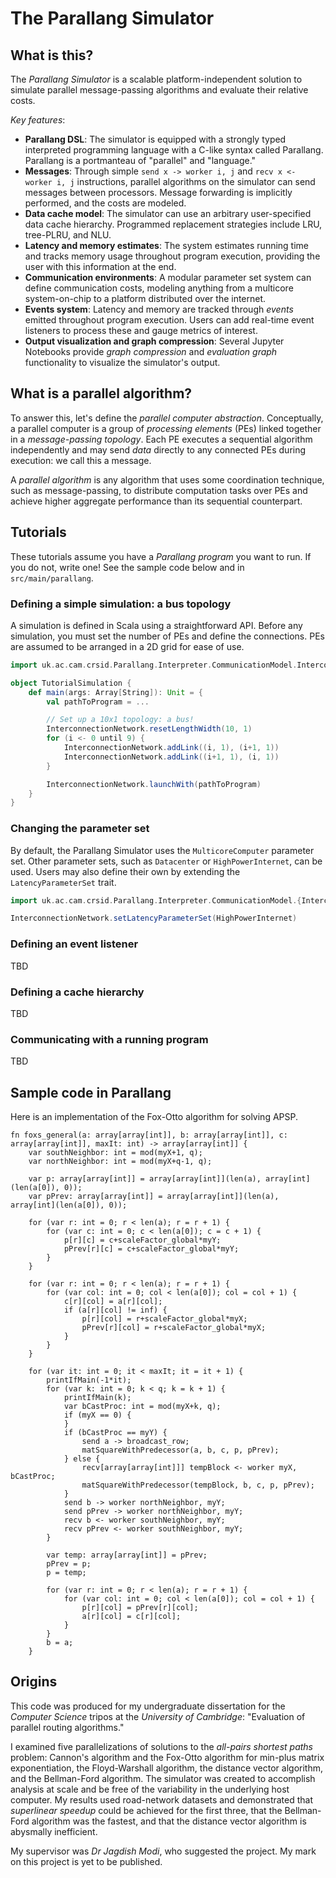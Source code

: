 # The Parallang Simulator

## What is this?

The *Parallang Simulator* is a scalable platform-independent solution to simulate parallel message-passing algorithms and evaluate their relative costs. 

*Key features*:
- **Parallang DSL**: The simulator is equipped with a strongly typed interpreted programming language with a C-like syntax called Parallang. Parallang is a portmanteau of "parallel" and "language."
- **Messages**: Through simple `send x -> worker i, j` and `recv x <- worker i, j` instructions, parallel algorithms on the simulator can send messages between processors. Message forwarding is implicitly performed, and the costs are modeled.
- **Data cache model**: The simulator can use an arbitrary user-specified data cache hierarchy. Programmed replacement strategies include LRU, tree-PLRU, and NLU.
- **Latency and memory estimates**: The system estimates running time and tracks memory usage throughout program execution, providing the user with this information at the end.
- **Communication environments**: A modular parameter set system can define communication costs, modeling anything from a multicore system-on-chip to a platform distributed over the internet.
- **Events system**: Latency and memory are tracked through *events* emitted throughout program execution. Users can add real-time event listeners to process these and gauge metrics of interest.
- **Output visualization and graph compression**: Several Jupyter Notebooks provide *graph compression* and *evaluation graph* functionality to visualize the simulator's output.

## What is a parallel algorithm?

To answer this, let's define the *parallel computer abstraction*. Conceptually, a parallel computer is a group of *processing elements* (PEs) linked together in a *message-passing topology*. Each PE executes a sequential algorithm independently and may send *data* directly to any connected PEs during execution: we call this a message. 

A *parallel algorithm* is any algorithm that uses some coordination technique, such as message-passing, to distribute computation tasks over PEs and achieve higher aggregate performance than its sequential counterpart. 

## Tutorials

These tutorials assume you have a *Parallang program* you want to run. If you do not, write one! See the sample code below and in `src/main/parallang`.

### Defining a simple simulation: a bus topology

A simulation is defined in Scala using a straightforward API. Before any simulation, you must set the number of PEs and define the connections. PEs are assumed to be arranged in a 2D grid for ease of use.

```scala
import uk.ac.cam.crsid.Parallang.Interpreter.CommunicationModel.InterconnectionNetwork

object TutorialSimulation {
    def main(args: Array[String]): Unit = {
        val pathToProgram = ...

        // Set up a 10x1 topology: a bus!
        InterconnectionNetwork.resetLengthWidth(10, 1)
        for (i <- 0 until 9) {
            InterconnectionNetwork.addLink((i, 1), (i+1, 1))
            InterconnectionNetwork.addLink((i+1, 1), (i, 1))
        }

        InterconnectionNetwork.launchWith(pathToProgram)
    }
}
```

### Changing the parameter set

By default, the Parallang Simulator uses the `MulticoreComputer` parameter set. Other parameter sets, such as `Datacenter` or `HighPowerInternet`, can be used. Users may also define their own by extending the `LatencyParameterSet` trait.

```scala
import uk.ac.cam.crsid.Parallang.Interpreter.CommunicationModel.{InterconnectionNetwork, HighPowerInternet}

InterconnectionNetwork.setLatencyParameterSet(HighPowerInternet)
```

### Defining an event listener

TBD

### Defining a cache hierarchy

TBD

### Communicating with a running program

TBD

## Sample code in Parallang

Here is an implementation of the Fox-Otto algorithm for solving APSP.

```
fn foxs_general(a: array[array[int]], b: array[array[int]], c: array[array[int]], maxIt: int) -> array[array[int]] {
    var southNeighbor: int = mod(myX+1, q);
    var northNeighbor: int = mod(myX+q-1, q);

    var p: array[array[int]] = array[array[int]](len(a), array[int](len(a[0]), 0));
    var pPrev: array[array[int]] = array[array[int]](len(a), array[int](len(a[0]), 0));

    for (var r: int = 0; r < len(a); r = r + 1) {
        for (var c: int = 0; c < len(a[0]); c = c + 1) {
            p[r][c] = c+scaleFactor_global*myY;
            pPrev[r][c] = c+scaleFactor_global*myY;
        }
    }

    for (var r: int = 0; r < len(a); r = r + 1) {
        for (var col: int = 0; col < len(a[0]); col = col + 1) {
            c[r][col] = a[r][col];
            if (a[r][col] != inf) {
                p[r][col] = r+scaleFactor_global*myX;
                pPrev[r][col] = r+scaleFactor_global*myX;
            }
        }
    }

    for (var it: int = 0; it < maxIt; it = it + 1) {
        printIfMain(-1*it);
        for (var k: int = 0; k < q; k = k + 1) {
            printIfMain(k);
            var bCastProc: int = mod(myX+k, q);
            if (myX == 0) {
            }
            if (bCastProc == myY) {
                send a -> broadcast_row;
                matSquareWithPredecessor(a, b, c, p, pPrev);
            } else {
                recv[array[array[int]]] tempBlock <- worker myX, bCastProc;
                matSquareWithPredecessor(tempBlock, b, c, p, pPrev);
            }
            send b -> worker northNeighbor, myY;
            send pPrev -> worker northNeighbor, myY;
            recv b <- worker southNeighbor, myY;
            recv pPrev <- worker southNeighbor, myY;
        }

        var temp: array[array[int]] = pPrev;
        pPrev = p;
        p = temp;

        for (var r: int = 0; r < len(a); r = r + 1) {
            for (var col: int = 0; col < len(a[0]); col = col + 1) {
                p[r][col] = pPrev[r][col];
                a[r][col] = c[r][col];
            }
        }
        b = a;
    }
```

## Origins

This code was produced for my undergraduate dissertation for the *Computer Science* tripos at the *University of Cambridge*: "Evaluation of parallel routing algorithms." 

I examined five parallelizations of solutions to the *all-pairs shortest paths* problem: Cannon's algorithm and the Fox-Otto algorithm for min-plus matrix exponentiation, the Floyd-Warshall algorithm, the distance vector algorithm, and the Bellman-Ford algorithm. The simulator was created to accomplish analysis at scale and be free of the variability in the underlying host computer. My results used road-network datasets and demonstrated that *superlinear speedup* could be achieved for the first three, that the Bellman-Ford algorithm was the fastest, and that the distance vector algorithm is abysmally inefficient. 

My supervisor was *Dr Jagdish Modi*, who suggested the project. My mark on this project is yet to be published. 
